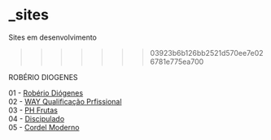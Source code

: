 
# _sites
Sites em desenvolvimento
>>>>>>> 03923b6b126bb2521d570ee7e026781e775ea700


ROBÉRIO DIOGENES

01 - <a href="https://roberiodiogenes.github.io/_sites/perfil/index.html" target="_blank">Robério Diógenes</a><br>
02 - <a href="https://roberiodiogenes.github.io/_sites/way/index.html" target="_blank">WAY Qualificação Prfissional</a><br>
03 - <a href="https://roberiodiogenes.github.io/_sites/phfrutas/index.html" target="_blank">PH Frutas</a><br>
04 - <a href="https://roberiodiogenes.github.io/_sites/discipulado/index.html" target="_blank">Discipulado</a><br>
05 - <a href="https://roberiodiogenes.github.io/_sites/cordel/index.html" target="_blank">Cordel Moderno</a><br>